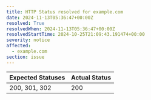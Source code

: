 ```yaml
---
title: HTTP Status resolved for example.com
date: 2024-11-13T05:36:47+00:00Z
resolved: True
resolvedWhen: 2024-11-13T05:36:47+00:00Z
resolvedStartTime: 2024-10-25T21:09:43.191474+00:00
severity: notice
affected:
  - example.com
section: issue
---
```


| Expected Statuses | Actual Status  |
|-------------------|----------------|
| 200, 301, 302 | 200 |
